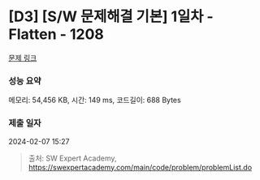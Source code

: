 # [D3] [S/W 문제해결 기본] 1일차 - Flatten - 1208 

[문제 링크](https://swexpertacademy.com/main/code/problem/problemDetail.do?contestProbId=AV139KOaABgCFAYh) 

### 성능 요약

메모리: 54,456 KB, 시간: 149 ms, 코드길이: 688 Bytes

### 제출 일자

2024-02-07 15:27



> 출처: SW Expert Academy, https://swexpertacademy.com/main/code/problem/problemList.do